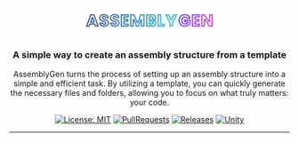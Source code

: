 <div align=center>   

<p align="center">
  <img src="Readme~\logo.png" width="250">
</p>

### A simple way to create an assembly structure from a template

AssemblyGen turns the process of setting up an assembly structure into a simple and efficient task. By utilizing a template, you can quickly generate the necessary files and folders, allowing you to focus on what truly matters: your code.

[![License: MIT](https://img.shields.io/badge/License-MIT-yellow.svg)](https://opensource.org/licenses/MIT)
[![PullRequests](https://img.shields.io/badge/PRs-welcome-blueviolet)](http://makeapullrequest.com)
[![Releases](https://img.shields.io/github/v/release/PaulNonatomic/AssemblyTemplate)](https://github.com/PaulNonatomic/ServiceLocator/releases)
[![Unity](https://img.shields.io/badge/Unity-2022.3+-black.svg)](https://unity3d.com/pt/get-unity/download/archive)

</div>

---